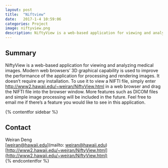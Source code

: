 ```yaml
---
layout: post
title:  "Niftview"
date:   2017-1-4 10:59:06
categories: Project
image: niftyview.png
description: NiftyView is a web-based application for viewing and analyzing medical images.
---
```

## Summary
NiftyView is a web-based application for viewing and analyzing medical images. Modern web browsers’ 3D graphical capability is used to improve the performance of the application for processing and rendering images. It doesn’t require any installation. To use it to view a NIFTI file, simply enter http://www2.hawaii.edu/~weiran/NiftyView.html in a web browser and drag the NIFTI file into the browser window. More features such as DICOM files and simple image processing will be included in the future. Feel free to email me if there’s a feature you would like to see in this application.

{% contentfor sidebar %}
## Contact  
Weiran Deng    
[weiran@hawaii.edu](mailto: weiran@hawaii.edu)  
[http://www2.hawaii.edu/~weiran/NiftyView.html](http://www2.hawaii.edu/~weiran/NiftyView.html)  
{% endcontentfor %}

